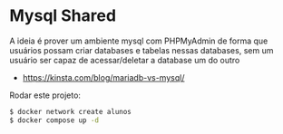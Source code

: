 # Mysql Shared

A ideia é prover um ambiente mysql com PHPMyAdmin de forma que usuários possam criar databases e tabelas nessas databases, sem um usuário ser capaz de acessar/deletar a database um do outro

- https://kinsta.com/blog/mariadb-vs-mysql/

Rodar este projeto:

```bash
$ docker network create alunos
$ docker compose up -d
```